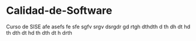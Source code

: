 # Calidad-de-Software
Curso de SISE
afe
asefs
fe
sfe
sgfv
srgv
dsrgdr
gd
rtgh
dthdth
d
th
dh
dt
hd
th
dth
dt
hd
th
dth
dt
h
drth